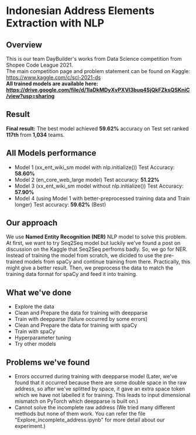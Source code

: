 # Indonesian Address Elements Extraction with NLP
## Overview
This is our team DayBuilder's works from Data Science competition from Shopee Code League 2021.  
The main competition page and problem statement can be found on Kaggle: https://www.kaggle.com/c/scl-2021-ds  
**All trained models are available here: https://drive.google.com/file/d/1IaDkMDyXvPXVl3buq4SjQkFZksQSKniC/view?usp=sharing**  

## Result  
**Final result:** The best model achieved **59.62%** accuracy on Test set ranked **117th** from **1,034** teams.  

## All Models performance
- Model 1 (xx_ent_wiki_sm model with nlp.initialize()) Test Accuracy: **58.60%**  
- Model 2 (en_core_web_large model) Test accuracy: **51.22%**  
- Model 3 (xx_ent_wiki_sm model without nlp.initialize()) Test Accuracy: **57.90%**  
- Model 4 (using Model 1 with better-preprocessed training data and Train longer) Test accuracy: **59.62%** (Best)  

## Our approach
We use **Named Entity Recognition (NER)** NLP model to solve this problem. At first, we want to try Seq2Seq model but luckily we've found a post on discussion on the Kaggle that Seq2Seq perfroms badly. So, we go for NER. Instead of training the model from scratch, we dicided to use the pre-trained models from spaCy and continue training from there. Practically, this might give a better result. Then, we preprocess the data to match the training data format for spaCy and feed it into training.  

## What we've done
- Explore the data
- Clean and Prepare the data for training with deepparse
- Train with deepparse (failure occurred by some errors)
- Clean and Prepare the data for training with spaCy
- Train with spaCy
- Hyperparameter tuning
- Try other models

## Problems we've found
- Errors occurred during training with deepparse model (Later, we've found that it occurred because there are some double space in the raw address, so after we've splitted by space, it gave an extra space token which we have not labelled it for training. This leads to input dimensional mismatch on PyTorch which deepparse is built on.)  
- Cannot solve the incomplete raw address (We tried many different methods but none of them work. You can refer the file "Explore_incomplete_address.ipynb" for more detail about our experiment.)
